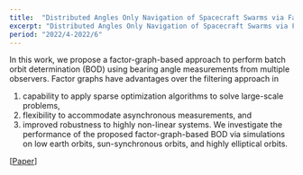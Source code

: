 ```yaml
---
title:  "Distributed Angles Only Navigation of Spacecraft Swarms via Factor-Graph Optimaization "
excerpt: "Distributed Angles Only Navigation of Spacecraft Swarms via Factor-Graph Optimaization "
period: "2022/4-2022/6"
---
```


In this work, we propose a factor-graph-based approach to perform batch orbit determination (BOD) using bearing angle measurements from multiple observers. Factor graphs have advantages over the filtering approach in 
1) capability to apply sparse optimization algorithms to solve large-scale problems, 
2) flexibility to accommodate asynchronous measurements, and 
3) improved robustness to highly non-linear systems. 
We investigate the performance of the proposed factor-graph-based BOD via simulations on low earth orbits, sun-synchronous orbits, and highly elliptical orbits. 

[[Paper](https://www.dropbox.com/scl/fi/agqk78vkrn06gjgwx86xm/AA222_Factor_Graph.pdf?rlkey=b16q46a8nk3ti4we0tu9qg8dj&dl=0)]